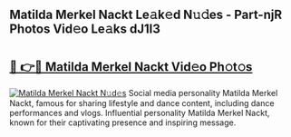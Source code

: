 ## Matilda Merkel Nackt Le𝚊k𝚎d N𝚞𝚍es - Part-njR Photos Vid𝚎o Le𝚊ks dJ1I3

# <h2><a href="http://fb1qih.evod.top/?m=Matilda+Merkel+Nackt">🔗 👉🔴 Matilda Merkel Nackt Vid𝚎o Ph𝚘t𝚘s</a></h2>

[![Matilda Merkel Nackt N𝚞d𝚎s](https://i.imgur.com/8V9OHl7.gif)](http://fb1qih.evod.top/?m=Matilda+Merkel+Nackt)
Social media personality Matilda Merkel Nackt, famous for sharing lifestyle and dance content, including dance performances and vlogs. Influential personality Matilda Merkel Nackt, known for their captivating presence and inspiring message. 
